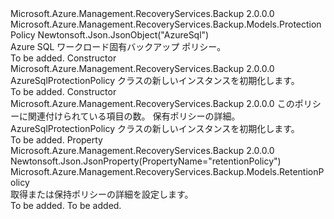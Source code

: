 <Type Name="AzureSqlProtectionPolicy" FullName="Microsoft.Azure.Management.RecoveryServices.Backup.Models.AzureSqlProtectionPolicy">
  <TypeSignature Language="C#" Value="public class AzureSqlProtectionPolicy : Microsoft.Azure.Management.RecoveryServices.Backup.Models.ProtectionPolicy" />
  <TypeSignature Language="ILAsm" Value=".class public auto ansi beforefieldinit AzureSqlProtectionPolicy extends Microsoft.Azure.Management.RecoveryServices.Backup.Models.ProtectionPolicy" />
  <TypeSignature Language="DocId" Value="T:Microsoft.Azure.Management.RecoveryServices.Backup.Models.AzureSqlProtectionPolicy" />
  <TypeSignature Language="VB.NET" Value="Public Class AzureSqlProtectionPolicy&#xA;Inherits ProtectionPolicy" />
  <TypeSignature Language="F#" Value="type AzureSqlProtectionPolicy = class&#xA;    inherit ProtectionPolicy" />
  <AssemblyInfo>
    <AssemblyName>Microsoft.Azure.Management.RecoveryServices.Backup</AssemblyName>
    <AssemblyVersion>2.0.0.0</AssemblyVersion>
  </AssemblyInfo>
  <Base>
    <BaseTypeName>Microsoft.Azure.Management.RecoveryServices.Backup.Models.ProtectionPolicy</BaseTypeName>
  </Base>
  <Interfaces />
  <Attributes>
    <Attribute>
      <AttributeName>Newtonsoft.Json.JsonObject("AzureSql")</AttributeName>
    </Attribute>
  </Attributes>
  <Docs>
    <summary>
            Azure SQL ワークロード固有バックアップ ポリシー。
            </summary>
    <remarks>To be added.</remarks>
  </Docs>
  <Members>
    <Member MemberName=".ctor">
      <MemberSignature Language="C#" Value="public AzureSqlProtectionPolicy ();" />
      <MemberSignature Language="ILAsm" Value=".method public hidebysig specialname rtspecialname instance void .ctor() cil managed" />
      <MemberSignature Language="DocId" Value="M:Microsoft.Azure.Management.RecoveryServices.Backup.Models.AzureSqlProtectionPolicy.#ctor" />
      <MemberSignature Language="VB.NET" Value="Public Sub New ()" />
      <MemberType>Constructor</MemberType>
      <AssemblyInfo>
        <AssemblyName>Microsoft.Azure.Management.RecoveryServices.Backup</AssemblyName>
        <AssemblyVersion>2.0.0.0</AssemblyVersion>
      </AssemblyInfo>
      <Parameters />
      <Docs>
        <summary>
            AzureSqlProtectionPolicy クラスの新しいインスタンスを初期化します。
            </summary>
        <remarks>To be added.</remarks>
      </Docs>
    </Member>
    <Member MemberName=".ctor">
      <MemberSignature Language="C#" Value="public AzureSqlProtectionPolicy (Nullable&lt;int&gt; protectedItemsCount = null, Microsoft.Azure.Management.RecoveryServices.Backup.Models.RetentionPolicy retentionPolicy = null);" />
      <MemberSignature Language="ILAsm" Value=".method public hidebysig specialname rtspecialname instance void .ctor(valuetype System.Nullable`1&lt;int32&gt; protectedItemsCount, class Microsoft.Azure.Management.RecoveryServices.Backup.Models.RetentionPolicy retentionPolicy) cil managed" />
      <MemberSignature Language="DocId" Value="M:Microsoft.Azure.Management.RecoveryServices.Backup.Models.AzureSqlProtectionPolicy.#ctor(System.Nullable{System.Int32},Microsoft.Azure.Management.RecoveryServices.Backup.Models.RetentionPolicy)" />
      <MemberSignature Language="F#" Value="new Microsoft.Azure.Management.RecoveryServices.Backup.Models.AzureSqlProtectionPolicy : Nullable&lt;int&gt; * Microsoft.Azure.Management.RecoveryServices.Backup.Models.RetentionPolicy -&gt; Microsoft.Azure.Management.RecoveryServices.Backup.Models.AzureSqlProtectionPolicy" Usage="new Microsoft.Azure.Management.RecoveryServices.Backup.Models.AzureSqlProtectionPolicy (protectedItemsCount, retentionPolicy)" />
      <MemberType>Constructor</MemberType>
      <AssemblyInfo>
        <AssemblyName>Microsoft.Azure.Management.RecoveryServices.Backup</AssemblyName>
        <AssemblyVersion>2.0.0.0</AssemblyVersion>
      </AssemblyInfo>
      <Parameters>
        <Parameter Name="protectedItemsCount" Type="System.Nullable&lt;System.Int32&gt;" />
        <Parameter Name="retentionPolicy" Type="Microsoft.Azure.Management.RecoveryServices.Backup.Models.RetentionPolicy" />
      </Parameters>
      <Docs>
        <param name="protectedItemsCount">このポリシーに関連付けられている項目の数。</param>
        <param name="retentionPolicy">保有ポリシーの詳細。</param>
        <summary>
            AzureSqlProtectionPolicy クラスの新しいインスタンスを初期化します。
            </summary>
        <remarks>To be added.</remarks>
      </Docs>
    </Member>
    <Member MemberName="RetentionPolicy">
      <MemberSignature Language="C#" Value="public Microsoft.Azure.Management.RecoveryServices.Backup.Models.RetentionPolicy RetentionPolicy { get; set; }" />
      <MemberSignature Language="ILAsm" Value=".property instance class Microsoft.Azure.Management.RecoveryServices.Backup.Models.RetentionPolicy RetentionPolicy" />
      <MemberSignature Language="DocId" Value="P:Microsoft.Azure.Management.RecoveryServices.Backup.Models.AzureSqlProtectionPolicy.RetentionPolicy" />
      <MemberSignature Language="VB.NET" Value="Public Property RetentionPolicy As RetentionPolicy" />
      <MemberSignature Language="F#" Value="member this.RetentionPolicy : Microsoft.Azure.Management.RecoveryServices.Backup.Models.RetentionPolicy with get, set" Usage="Microsoft.Azure.Management.RecoveryServices.Backup.Models.AzureSqlProtectionPolicy.RetentionPolicy" />
      <MemberType>Property</MemberType>
      <AssemblyInfo>
        <AssemblyName>Microsoft.Azure.Management.RecoveryServices.Backup</AssemblyName>
        <AssemblyVersion>2.0.0.0</AssemblyVersion>
      </AssemblyInfo>
      <Attributes>
        <Attribute>
          <AttributeName>Newtonsoft.Json.JsonProperty(PropertyName="retentionPolicy")</AttributeName>
        </Attribute>
      </Attributes>
      <ReturnValue>
        <ReturnType>Microsoft.Azure.Management.RecoveryServices.Backup.Models.RetentionPolicy</ReturnType>
      </ReturnValue>
      <Docs>
        <summary>
            取得または保持ポリシーの詳細を設定します。
            </summary>
        <value>To be added.</value>
        <remarks>To be added.</remarks>
      </Docs>
    </Member>
  </Members>
</Type>